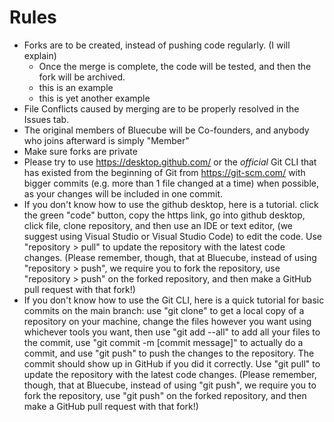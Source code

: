 # Rules
  - Forks are to be created, instead of pushing code regularly. (I will explain)
    - Once the merge is complete, the code will be tested, and then the fork will be archived.
    - this is an example
    - this is yet another example
  - File Conflicts caused by merging are to be properly resolved in the Issues tab.
  - The original members of Bluecube will be Co-founders, and anybody who joins afterward is simply "Member"
  - Make sure forks are private
  - Please try to use https://desktop.github.com/ or the _official_ Git CLI that has existed from the beginning of Git from https://git-scm.com/ with bigger commits (e.g. more than 1 file changed at a time) when possible, as your changes will be included in one commit.
  - If you don't know how to use the github desktop, here is a tutorial. click the green "code" button, copy the https link, go into github desktop, click file, clone repository, and then use an IDE or text editor, (we suggest using Visual Studio or Visual Studio Code) to edit the code. Use "repository > pull" to update the repository with the latest code changes. (Please remember, though, that at Bluecube, instead of using "repository > push", we require you to fork the repository, use "repository > push" on the forked repository, and then make a GitHub pull request with that fork!)
  - If you don't know how to use the Git CLI, here is a quick tutorial for basic commits on the main branch: use "git clone" to get a local copy of a repository on your machine, change the files however you want using whichever tools you want, then use "git add --all" to add all your files to the commit, use "git commit -m [commit message]" to actually do a commit, and use "git push" to push the changes to the repository. The commit should show up in GitHub if you did it correctly. Use "git pull" to update the repository with the latest code changes. (Please remember, though, that at Bluecube, instead of using "git push", we require you to fork the repository, use "git push" on the forked repository, and then make a GitHub pull request with that fork!)
